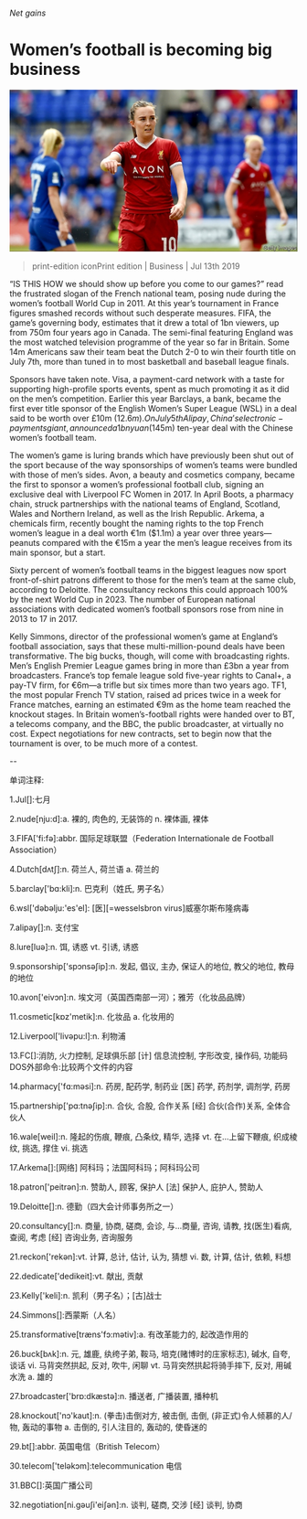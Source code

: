 ###### Net gains

# Women’s football is becoming big business 

![image](images/20190713_WBP003.jpg) 

> print-edition iconPrint edition | Business | Jul 13th 2019 

“IS THIS HOW we should show up before you come to our games?” read the frustrated slogan of the French national team, posing nude during the women’s football World Cup in 2011. At this year’s tournament in France figures smashed records without such desperate measures. FIFA, the game’s governing body, estimates that it drew a total of 1bn viewers, up from 750m four years ago in Canada. The semi-final featuring England was the most watched television programme of the year so far in Britain. Some 14m Americans saw their team beat the Dutch 2-0 to win their fourth title on July 7th, more than tuned in to most basketball and baseball league finals. 

Sponsors have taken note. Visa, a payment-card network with a taste for supporting high-profile sports events, spent as much promoting it as it did on the men’s competition. Earlier this year Barclays, a bank, became the first ever title sponsor of the English Women’s Super League (WSL) in a deal said to be worth over £10m ($12.6m). On July 5th Alipay, China’s electronic-payments giant, announced a 1bn yuan ($145m) ten-year deal with the Chinese women’s football team. 

The women’s game is luring brands which have previously been shut out of the sport because of the way sponsorships of women’s teams were bundled with those of men’s sides. Avon, a beauty and cosmetics company, became the first to sponsor a women’s professional football club, signing an exclusive deal with Liverpool FC Women in 2017. In April Boots, a pharmacy chain, struck partnerships with the national teams of England, Scotland, Wales and Northern Ireland, as well as the Irish Republic. Arkema, a chemicals firm, recently bought the naming rights to the top French women’s league in a deal worth €1m ($1.1m) a year over three years—peanuts compared with the €15m a year the men’s league receives from its main sponsor, but a start. 

Sixty percent of women’s football teams in the biggest leagues now sport front-of-shirt patrons different to those for the men’s team at the same club, according to Deloitte. The consultancy reckons this could approach 100% by the next World Cup in 2023. The number of European national associations with dedicated women’s football sponsors rose from nine in 2013 to 17 in 2017.  

Kelly Simmons, director of the professional women’s game at England’s football association, says that these multi-million-pound deals have been transformative. The big bucks, though, will come with broadcasting rights. Men’s English Premier League games bring in more than £3bn a year from broadcasters. France’s top female league sold five-year rights to Canal+, a pay-TV firm, for €6m—a trifle but six times more than two years ago. TF1, the most popular French TV station, raised ad prices twice in a week for France matches, earning an estimated €9m as the home team reached the knockout stages. In Britain women’s-football rights were handed over to BT, a telecoms company, and the BBC, the public broadcaster, at virtually no cost. Expect negotiations for new contracts, set to begin now that the tournament is over, to be much more of a contest.  

-- 

 单词注释:

1.Jul[]:七月 

2.nude[nju:d]:a. 裸的, 肉色的, 无装饰的 n. 裸体画, 裸体 

3.FIFA['fi:fә]:abbr. 国际足球联盟（Federation Internationale de Football Association） 

4.Dutch[dʌtʃ]:n. 荷兰人, 荷兰语 a. 荷兰的 

5.barclay['bɑ:kli]:n. 巴克利（姓氏, 男子名） 

6.wsl['dəbəlju:'es'el]: [医][=wesselsbron virus]威塞尔斯布隆病毒 

7.alipay[]:n. 支付宝 

8.lure[luә]:n. 饵, 诱惑 vt. 引诱, 诱惑 

9.sponsorship['spɔnsәʃip]:n. 发起, 倡议, 主办, 保证人的地位, 教父的地位, 教母的地位 

10.avon['eivɔn]:n. 埃文河（英国西南部一河）；雅芳（化妆品品牌） 

11.cosmetic[kɒz'metik]:n. 化妆品 a. 化妆用的 

12.Liverpool['livәpu:l]:n. 利物浦 

13.FC[]:消防, 火力控制, 足球俱乐部 [计] 信息流控制, 字形改变, 操作码, 功能码 DOS外部命令:比较两个文件的内容 

14.pharmacy['fɑ:mәsi]:n. 药房, 配药学, 制药业 [医] 药学, 药剂学, 调剂学, 药房 

15.partnership['pɑ:tnәʃip]:n. 合伙, 合股, 合作关系 [经] 合伙(合作)关系, 全体合伙人 

16.wale[weil]:n. 隆起的伤痕, 鞭痕, 凸条纹, 精华, 选择 vt. 在...上留下鞭痕, 织成棱纹, 挑选, 撑住 vi. 挑选 

17.Arkema[]:[网络] 阿科玛；法国阿科玛；阿科玛公司 

18.patron['peitrәn]:n. 赞助人, 顾客, 保护人 [法] 保护人, 庇护人, 赞助人 

19.Deloitte[]:n. 德勤（四大会计师事务所之一） 

20.consultancy[]:n. 商量, 协商, 磋商, 会诊, 与...商量, 咨询, 请教, 找(医生)看病, 查阅, 考虑 [经] 咨询业务, 咨询服务 

21.reckon['rekәn]:vt. 计算, 总计, 估计, 认为, 猜想 vi. 数, 计算, 估计, 依赖, 料想 

22.dedicate['dedikeit]:vt. 献出, 贡献 

23.Kelly['keli]:n. 凯利（男子名）；[古]战士 

24.Simmons[]:西蒙斯（人名） 

25.transformative[træns'fɔ:mәtiv]:a. 有改革能力的, 起改造作用的 

26.buck[bʌk]:n. 元, 雄鹿, 纨绔子弟, 鞍马, 培克(赌博时的庄家标志), 碱水, 自夸, 谈话 vi. 马背突然拱起, 反对, 吹牛, 闲聊 vt. 马背突然拱起将骑手摔下, 反对, 用碱水洗 a. 雄的 

27.broadcaster['brɒ:dkæstә]:n. 播送者, 广播装置, 播种机 

28.knockout['nɔ'kaut]:n. (拳击)击倒对方, 被击倒, 击倒, (非正式)令人倾慕的人/物, 轰动的事物 a. 击倒的, 引人注目的, 轰动的, 使昏迷的 

29.bt[]:abbr. 英国电信（British Telecom） 

30.telecom['telәkɔm]:telecommunication 电信 

31.BBC[]:英国广播公司 

32.negotiation[ni.gәuʃi'eiʃәn]:n. 谈判, 磋商, 交涉 [经] 谈判, 协商 

